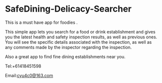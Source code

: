 # SafeDining-Delicacy-Searcher

This is a must have app for foodies .

This simple app lets you search for a food or drink establishment and gives you the latest health and safety inspection results, as well as previous ones. You will see the specific details associated with the inspection, as well as any comments made by the inspector regarding the inspection.

Also a great app to find fine dining establishments near you.

Tel:+61418451598

Email:cyu4c0@163.com
